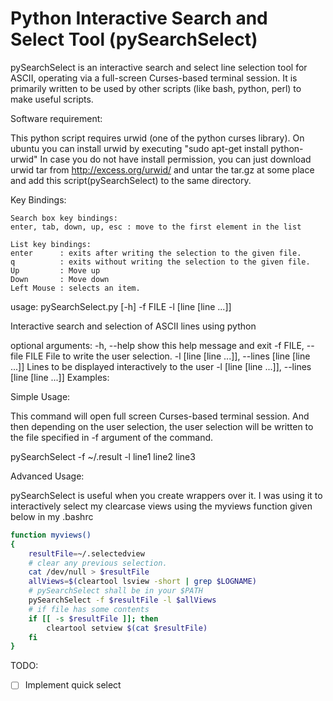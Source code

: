 Python Interactive Search and Select Tool (pySearchSelect)
==============

pySearchSelect is an interactive search and select line selection tool for
ASCII, operating via a full-screen Curses-based terminal session. It is
primarily written to be used by other scripts (like bash, python, perl) to make
useful scripts.

Software requirement:

This python script requires urwid (one of the python curses library). On ubuntu
you can install urwid by executing "sudo apt-get install  python-urwid" In case
you do not have install permission, you can just download urwid tar from
http://excess.org/urwid/ and untar the tar.gz at some place and add this
script(pySearchSelect) to the same directory.

Key Bindings:
```
Search box key bindings:
enter, tab, down, up, esc : move to the first element in the list

List key bindings:
enter      : exits after writing the selection to the given file.
q          : exits without writing the selection to the given file.
Up         : Move up
Down       : Move down
Left Mouse : selects an item.
```
usage: pySearchSelect.py [-h] -f FILE -l [line [line ...]]

Interactive search and selection of ASCII lines using python

optional arguments:
  -h, --help            show this help message and exit
  -f FILE, --file FILE  File to write the user selection.
  -l [line [line ...]], --lines [line [line ...]]
                        Lines to be displayed interactively to the user
  -l [line [line ...]], --lines [line [line ...]]
Examples:

Simple Usage:

This command will open full screen Curses-based terminal session. And then
depending on the user selection, the user selection will be written to the file
specified in -f argument of the command.

pySearchSelect -f ~/.result -l line1 line2 line3

Advanced Usage:

pySearchSelect is useful when you create wrappers over it. I was using it to
interactively select my clearcase views using the myviews function given below
in my .bashrc

```bash
function myviews()
{
    resultFile=~/.selectedview
    # clear any previous selection.
    cat /dev/null > $resultFile
    allViews=$(cleartool lsview -short | grep $LOGNAME)
    # pySearchSelect shall be in your $PATH
    pySearchSelect -f $resultFile -l $allViews
    # if file has some contents
    if [[ -s $resultFile ]]; then
        cleartool setview $(cat $resultFile)
    fi
}
```
TODO: 
- [ ] Implement quick select
